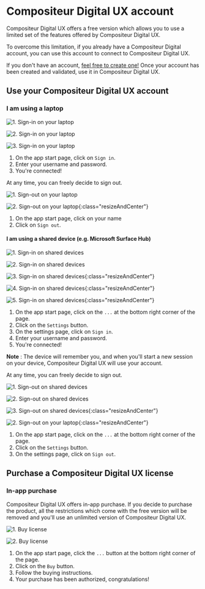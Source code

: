 # Compositeur Digital UX account

Compositeur Digital UX offers a free version which allows you to use a limited set of the features offered by Compositeur Digital UX.

To overcome this limitation, if you already have a Compositeur Digital account, you can use this account to connect to Compositeur Digital UX.

If you don't have an account, [feel free to create one!](http://www.compositeurdigital.com/Account/Register) Once your account has been created and validated, use it in Compositeur Digital UX.

## Use your Compositeur Digital UX account

### I am using a laptop

![1. Sign-in on your laptop](../../img/signin-laptop-1.jpg)

![2. Sign-in on your laptop](../../img/signin-laptop-2.jpg)

![3. Sign-in on your laptop](../../img/signin-laptop-3.jpg)

1. On the app start page, click on `Sign in`.
1. Enter your username and password.
1. You're connected!

At any time, you can freely decide to sign out.

![1. Sign-out on your laptop](../../img/signout-laptop-1.jpg)

![2. Sign-out on your laptop](../../img/signout-laptop-2.jpg){:class="resizeAndCenter"}

1. On the app start page, click on your name
2. Click on `Sign out`.


#### I am using a shared device (e.g. Microsoft Surface Hub)

![1. Sign-in on shared devices](../../img/signin-shareddevice-1.jpg)

![2. Sign-in on shared devices](../../img/signin-shareddevice-2.jpg)

![3. Sign-in on shared devices](../../img/signin-shareddevice-3.jpg){:class="resizeAndCenter"}

![4. Sign-in on shared devices](../../img/signin-shareddevice-4.jpg){:class="resizeAndCenter"}

![5. Sign-in on shared devices](../../img/signin-shareddevice-5.jpg){:class="resizeAndCenter"}

1. On the app start page, click on the `...` at the bottom right corner of the page.
1. Click on the `Settings` button.
1. On the settings page, click on `Sign in`.
1. Enter your username and password.
1. You're connected! 

**Note** : The device will remember you, and when you'll start a new session on your device, Compositeur Digital UX will use your account.

At any time, you can freely decide to sign out.

![1. Sign-out on shared devices](../../img/signout-shareddevice-1.jpg)

![2. Sign-out on shared devices](../../img/signout-shareddevice-2.jpg)

![3. Sign-out on shared devices](../../img/signout-shareddevice-3.jpg){:class="resizeAndCenter"}

![2. Sign-out on your laptop](../../img/signout-laptop-2.jpg){:class="resizeAndCenter"}

1. On the app start page, click on the `...` at the bottom right corner of the page.
1. Click on the `Settings` button.
1. On the settings page, click on `Sign out`.

## Purchase a Compositeur Digital UX license

### In-app purchase

Compositeur Digital UX offers in-app purchase. If you decide to purchase the product, all the restrictions which come with the free version will be removed and you'll use an unlimited version of Compositeur Digital UX. 

![1. Buy license](../../img/buy-1.jpg)

![2. Buy license](../../img/buy-2.jpg)

1. On the app start page, click the `...` button at the bottom right corner of the page.
1. Click on the `Buy` button.
1. Follow the buying instructions.
1. Your purchase has been authorized, congratulations!
